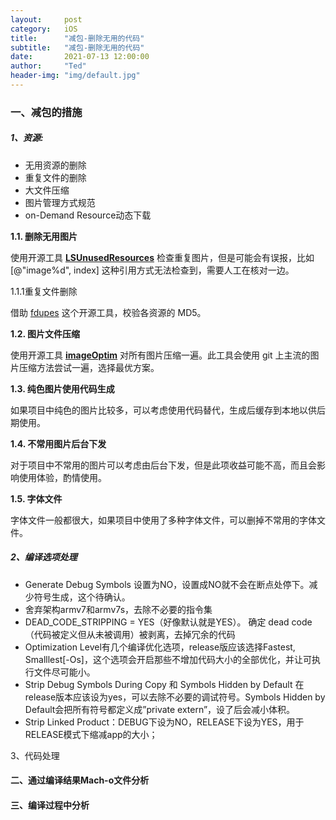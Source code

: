 ```yaml
---
layout:     post
category:   iOS
title:      "减包-删除无用的代码"
subtitle:   "减包-删除无用的代码"
date:       2021-07-13 12:00:00
author:     "Ted"
header-img: "img/default.jpg"
---
```


### 一、减包的措施

##### 1、资源:

- 无用资源的删除
- 重复文件的删除
- 大文件压缩
- 图片管理方式规范
- on-Demand Resource动态下载

**1.1. 删除无用图片**

使用开源工具 [**LSUnusedResources**](https://github.com/tinymind/LSUnusedResources) 检查重复图片，但是可能会有误报，比如 [@"image%d", index] 这种引用方式无法检查到，需要人工在核对一边。

1.1.1重复文件删除

借助 [fdupes](https://link.segmentfault.com/?url=https%3A%2F%2Fgithub.com%2Fadrianlopezroche%2Ffdupes) 这个开源工具，校验各资源的 MD5。

**1.2. 图片文件压缩**

使用开源工具 [**imageOptim**](https://github.com/ImageOptim/ImageOptim) 对所有图片压缩一遍。此工具会使用 git 上主流的图片压缩方法尝试一遍，选择最优方案。

**1.3. 纯色图片使用代码生成**

如果项目中纯色的图片比较多，可以考虑使用代码替代，生成后缓存到本地以供后期使用。

**1.4. 不常用图片后台下发**

对于项目中不常用的图片可以考虑由后台下发，但是此项收益可能不高，而且会影响使用体验，酌情使用。

**1.5. 字体文件**

字体文件一般都很大，如果项目中使用了多种字体文件，可以删掉不常用的字体文件。

##### 2、编译选项处理

- Generate Debug Symbols 设置为NO，设置成NO就不会在断点处停下。减少符号生成，这个待确认。
- 舍弃架构armv7和armv7s，去除不必要的指令集
- DEAD_CODE_STRIPPING = YES（好像默认就是YES）。 确定 dead code（代码被定义但从未被调用）被剥离，去掉冗余的代码
- Optimization Level有几个编译优化选项，release版应该选择Fastest, Smalllest[-Os]，这个选项会开启那些不增加代码大小的全部优化，并让可执行文件尽可能小。
- Strip Debug Symbols During Copy 和 Symbols Hidden by Default 在release版本应该设为yes，可以去除不必要的调试符号。Symbols Hidden by Default会把所有符号都定义成”private extern”，设了后会减小体积。
- Strip Linked Product：DEBUG下设为NO，RELEASE下设为YES，用于RELEASE模式下缩减app的大小；

3、代码处理

#### 二、通过编译结果Mach-o文件分析



#### 三、编译过程中分析

